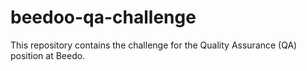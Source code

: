 # beedoo-qa-challenge
This repository contains the challenge for the Quality Assurance (QA) position at Beedo. 
